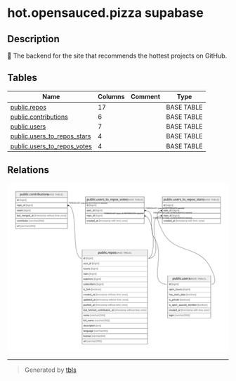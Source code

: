 # hot.opensauced.pizza supabase

## Description

🍕 The backend for the site that recommends the hottest projects on GitHub.

## Tables

| Name                                                          | Columns | Comment | Type       |
| ------------------------------------------------------------- | ------- | ------- | ---------- |
| [public.repos](public.repos.md)                               | 17      |         | BASE TABLE |
| [public.contributions](public.contributions.md)               | 6       |         | BASE TABLE |
| [public.users](public.users.md)                               | 7       |         | BASE TABLE |
| [public.users_to_repos_stars](public.users_to_repos_stars.md) | 4       |         | BASE TABLE |
| [public.users_to_repos_votes](public.users_to_repos_votes.md) | 4       |         | BASE TABLE |

## Relations

![er](schema.svg)

---

> Generated by [tbls](https://github.com/k1LoW/tbls)
